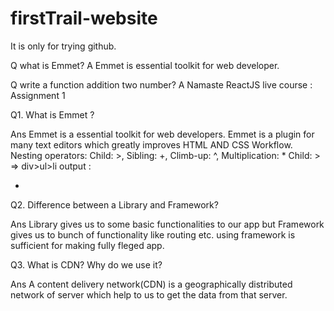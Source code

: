 # firstTrail-website
It is only for trying github.

Q  what is Emmet?
A  Emmet is essential toolkit for web developer.

Q  write a function addition two number?
A  Namaste ReactJS live course : Assignment 1


Q1. What is Emmet ?

Ans Emmet is a essential toolkit for web developers. Emmet is a plugin for many text editors which greatly improves HTML AND CSS Workflow.
	Nesting operators: Child: >, Sibling: +, Climb-up: ^,  Multiplication: *
	Child: >  => div>ul>li 
	output : 
	<div>
    		<ul>
       	 	<li></li>
    		</ul>
	</div>

Q2. Difference between a Library and Framework?

Ans Library gives us to some basic functionalities to our app but Framework gives us to bunch of functionality like routing etc. using framework is sufficient for making fully fleged app.

Q3. What is CDN? Why do we use it?

Ans A content delivery network(CDN) is a geographically distributed network of server which help to us to get the data from that server.
